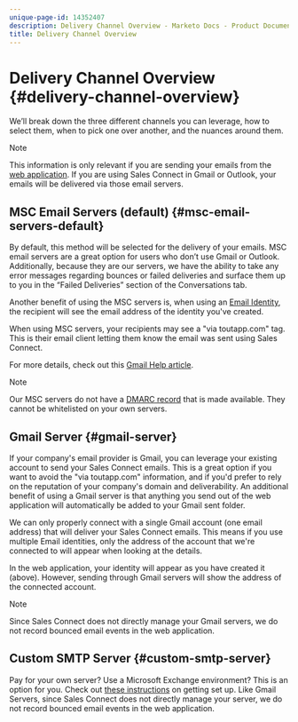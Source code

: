 ```yaml
---
unique-page-id: 14352407
description: Delivery Channel Overview - Marketo Docs - Product Documentation
title: Delivery Channel Overview
---
```


# Delivery Channel Overview {#delivery-channel-overview}

We’ll break down the three different channels you can leverage, how to select them, when to pick one over another, and the nuances around them.

>[!NOTE]
>
>This information is only relevant if you are sending your emails from the [web application](https://toutapp.com/login). If you are using Sales Connect in Gmail or Outlook, your emails will be delivered via those email servers.

## MSC Email Servers (default) {#msc-email-servers-default}

By default, this method will be selected for the delivery of your emails. MSC email servers are a great option for users who don’t use Gmail or Outlook. Additionally, because they are our servers, we have the ability to take any error messages regarding bounces or failed deliveries and surface them up to you in the “Failed Deliveries” section of the Conversations tab.
  
Another benefit of using the MSC servers is, when using an [Email Identity](/help/marketo/product-docs/marketo-sales-connect/getting-started/email-settings/add-identity.md), the recipient will see the email address of the identity you've created.

When using MSC servers, your recipients may see a "via toutapp.com" tag. This is their email client letting them know the email was sent using Sales Connect.

For more details, check out this [Gmail Help article](https://support.google.com/mail/answer/1311182?hl=en).

>[!NOTE]
>
>Our MSC servers do not have a [DMARC record](https://dmarc.org/) that is made available. They cannot be whitelisted on your own servers.

## Gmail Server {#gmail-server}

If your company's email provider is Gmail, you can leverage your existing account to send your Sales Connect emails. This is a great option if you want to avoid the "via toutapp.com" information, and if you'd prefer to rely on the reputation of your company's domain and deliverability. An additional benefit of using a Gmail server is that anything you send out of the web application will automatically be added to your Gmail sent folder.

We can only properly connect with a single Gmail account (one email address) that will deliver your Sales Connect emails. This means if you use multiple Email identities, only the address of the account that we're connected to will appear when looking at the details.

In the web application, your identity will appear as you have created it (above). However, sending through Gmail servers will show the address of the connected account.

>[!NOTE]
>
>Since Sales Connect does not directly manage your Gmail servers, we do not record bounced email events in the web application.

## Custom SMTP Server  {#custom-smtp-server}

Pay for your own server? Use a Microsoft Exchange environment? This is an option for you. Check out [these instructions](http://docs.marketo.com/x/zYTS) on getting set up. Like Gmail Servers, since Sales Connect does not directly manage your server, we do not record bounced email events in the web application.
